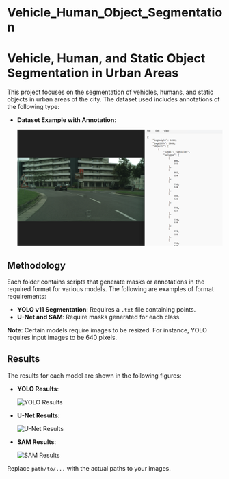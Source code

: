# Vehicle_Human_Object_Segmentation

# Vehicle, Human, and Static Object Segmentation in Urban Areas

This project focuses on the segmentation of vehicles, humans, and static objects in urban areas of the city. The dataset used includes annotations of the following type:

- **Dataset Example with Annotation**:

  ![Dataset Annotation](Images/input.png)

## Methodology

Each folder contains scripts that generate masks or annotations in the required format for various models. The following are examples of format requirements:

- **YOLO v11 Segmentation**: Requires a `.txt` file containing points.
- **U-Net and SAM**: Require masks generated for each class.

**Note**: Certain models require images to be resized. For instance, YOLO requires input images to be 640 pixels.

## Results

The results for each model are shown in the following figures:

- **YOLO Results**:

  ![YOLO Results](path/to/yolo_results_image.png)

- **U-Net Results**:

  ![U-Net Results](path/to/unet_results_image.png)

- **SAM Results**:

  ![SAM Results](path/to/sam_results_image.png)

Replace `path/to/...` with the actual paths to your images.

